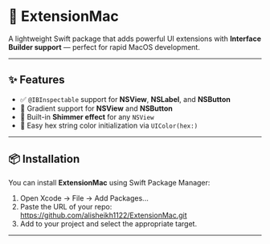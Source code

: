 # 🌟 ExtensionMac

A lightweight Swift package that adds powerful UI extensions with **Interface Builder support** — perfect for rapid MacOS development.

---

## ✨ Features

- ✅ `@IBInspectable` support for **NSView**, **NSLabel**, and **NSButton**
- 🌈 Gradient support for **NSView** and **NSButton**
- 💫 Built-in **Shimmer effect** for any `NSView`
- 🎨 Easy hex string color initialization via `UIColor(hex:)`

---

## 📦 Installation

You can install **ExtensionMac** using Swift Package Manager:

1. Open Xcode → File → Add Packages...
2. Paste the URL of your repo: 
https://github.com/alisheikh1122/ExtensionMac.git
3. Add to your project and select the appropriate target.

---
